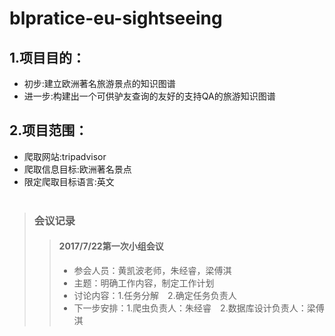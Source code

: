 # blpratice-eu-sightseeing
## 1.项目目的：
- 初步:建立欧洲著名旅游景点的知识图谱
- 进一步:构建出一个可供驴友查询的友好的支持QA的旅游知识图谱
## 2.项目范围：
- 爬取网站:tripadvisor
- 爬取信息目标:欧洲著名景点
- 限定爬取目标语言:英文<br/><br/>
>### 会议记录
>>#### 2017/7/22第一次小组会议
>>- 参会人员：黄凯波老师，朱经睿，梁傅淇
>>- 主题：明确工作内容，制定工作计划
>>- 讨论内容：1.任务分解　2.确定任务负责人
>>- 下一步安排：1.爬虫负责人：朱经睿　2.数据库设计负责人：梁傅淇

